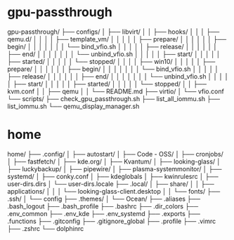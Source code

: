 # gpu-passthrough

gpu-passthrough/
├── configs/
│   ├── libvirt/
│   │   ├── hooks/
│   │   │   ├── qemu.d/
│   │   │   │   ├── template_vm/
│   │   │   │   │   ├── prepare/
│   │   │   │   │   │   ├── begin/
│   │   │   │   │   │   │   └── bind_vfio.sh
│   │   │   │   │   ├── release/
│   │   │   │   │   │   ├── end/
│   │   │   │   │   │   │   └── unbind_vfio.sh
│   │   │   │   │   ├── start/
│   │   │   │   │   ├── started/
│   │   │   │   │   └── stopped/
│   │   │   │   ├── win10/
│   │   │   │   │   ├── prepare/
│   │   │   │   │   │   ├── begin/
│   │   │   │   │   │   │   └── bind_vfio.sh
│   │   │   │   │   ├── release/
│   │   │   │   │   │   ├── end/
│   │   │   │   │   │   │   └── unbind_vfio.sh
│   │   │   │   │   ├── start/
│   │   │   │   │   ├── started/
│   │   │   │   │   └── stopped/
│   │   ├── kvm.conf
│   │   ├── qemu
│   │   └── README.md
├── virtio/
│   └── vfio.conf
└── scripts/
    ├── check_gpu_passthrough.sh
    ├── list_all_iommu.sh
    ├── list_iommu.sh
    └── qemu_display_manager.sh


# home

home/
├── .config/
│   ├── autostart/
│   ├── Code - OSS/
│   ├── cronjobs/
│   ├── fastfetch/
│   ├── kde.org/
│   ├── Kvantum/
│   ├── looking-glass/
│   ├── luckybackup/
│   ├── pipewire/
│   ├── plasma-systemmonitor/
│   ├── systemd/
│   ├── conky.conf
│   ├── kdeglobals
│   ├── kwinrulesrc
│   ├── user-dirs.dirs
│   └── user-dirs.locale
├── .local/
│   ├── share/
│   │   ├── applications/
│   │   │   └── looking-glass-client.desktop
│   │   └── fonts/
├── .ssh/
│   └── config
├── .themes/
│   └── Ocean/
├── .aliases
├── .bash_logout
├── .bash_profile
├── .bashrc
├── .dir_colors
├── .env_common
├── .env_kde
├── .env_systemd
├── .exports
├── .functions
├── .gitconfig
├── .gitignore_global
├── .profile
├── .vimrc
├── .zshrc
└── dolphinrc
